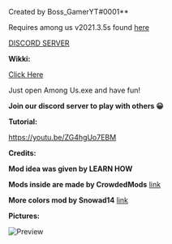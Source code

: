 
Created by Boss_GamerYT#0001**

Requires among us v2021.3.5s found [here](https://downgrade.bossurl.tk)

[DISCORD SERVER](https://discord.gg/BteZS5C3Sm "DISCORD SERVER")

**Wikki:**

[Click Here](https://github.com/Bossgamerteam/100-player-among-us-mod/wiki)


Just open Among Us.exe and have fun!

**Join our discord server to play with others 😀**

**Tutorial:**

https://youtu.be/ZG4hgUo7EBM

**Credits:**

**Mod idea was given by LEARN HOW**

**Mods inside are made by CrowdedMods** [link](https://github.com/CrowdedMods/CrowdedMod)

**More colors mod by Snowad14** [link](https://github.com/Snowad14/Mores-Colors)

**Pictures:**

![Preview](https://github.com/Bossgamerteam/100-player-among-us-mod/blob/main/Img/unknown.png?raw=true)

